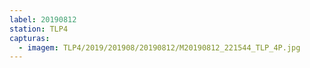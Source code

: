 ```yaml
---
label: 20190812
station: TLP4
capturas:
  - imagem: TLP4/2019/201908/20190812/M20190812_221544_TLP_4P.jpg
---
```

